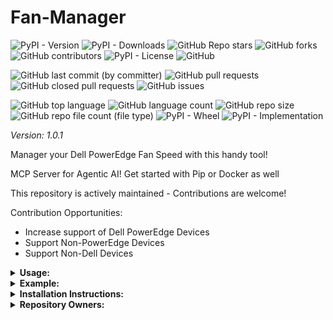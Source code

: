 # Fan-Manager

![PyPI - Version](https://img.shields.io/pypi/v/fan-manager)
![PyPI - Downloads](https://img.shields.io/pypi/dd/fan-manager)
![GitHub Repo stars](https://img.shields.io/github/stars/Knuckles-Team/fan-manager)
![GitHub forks](https://img.shields.io/github/forks/Knuckles-Team/fan-manager)
![GitHub contributors](https://img.shields.io/github/contributors/Knuckles-Team/fan-manager)
![PyPI - License](https://img.shields.io/pypi/l/fan-manager)
![GitHub](https://img.shields.io/github/license/Knuckles-Team/fan-manager)

![GitHub last commit (by committer)](https://img.shields.io/github/last-commit/Knuckles-Team/fan-manager)
![GitHub pull requests](https://img.shields.io/github/issues-pr/Knuckles-Team/fan-manager)
![GitHub closed pull requests](https://img.shields.io/github/issues-pr-closed/Knuckles-Team/fan-manager)
![GitHub issues](https://img.shields.io/github/issues/Knuckles-Team/fan-manager)

![GitHub top language](https://img.shields.io/github/languages/top/Knuckles-Team/fan-manager)
![GitHub language count](https://img.shields.io/github/languages/count/Knuckles-Team/fan-manager)
![GitHub repo size](https://img.shields.io/github/repo-size/Knuckles-Team/fan-manager)
![GitHub repo file count (file type)](https://img.shields.io/github/directory-file-count/Knuckles-Team/fan-manager)
![PyPI - Wheel](https://img.shields.io/pypi/wheel/fan-manager)
![PyPI - Implementation](https://img.shields.io/pypi/implementation/fan-manager)

*Version: 1.0.1*

Manager your Dell PowerEdge Fan Speed with this handy tool!

MCP Server for Agentic AI! Get started with Pip or Docker as well

This repository is actively maintained - Contributions are welcome!

Contribution Opportunities:
- Increase support of Dell PowerEdge Devices
- Support Non-PowerEdge Devices
- Support Non-Dell Devices

<details>
  <summary><b>Usage:</b></summary>

| Short Flag | Long Flag   | Description                                            |
|------------|-------------|--------------------------------------------------------|
| -h         | --help      | See usage for fan-manager                              |
| -i         | --intensity | Intensity of Fan Speed - Scales Logarithmically (0-10) |
| -c         | --cold      | Minimum Temperature for Fan Speed                      |
| -w         | --warm      | Maximum Temperature for Fan Speed                      |
| -s         | --slow      | Minimum Fan Speed                                      |
| -f         | --fast      | Maximum Fan Speed                                      |
| -p         | --poll-rate | Poll Rate for CPU Temperature in Seconds               |

</details>

<details>
  <summary><b>Example:</b></summary>

Python
```bash
fan-manager --intensity 5 --cold 50 --warm 80 --slow 5 --fast 100 --poll-rate 24
```

Docker Compose

Fan Manager
```docker-compose
---
services:
  fan-manager:
    image: knucklessg1/fan-manager:latest
    container_name: server_fan_speed
    privileged: true
    environment:
      MODE: "fan-manager"
      INTENSITY: ${INTENSITY}
      COLD: ${COLD}
      WARM: ${WARM}
      SLOW: ${SLOW}
      FAST: ${FAST}
      POLL_RATE: ${POLL_RATE}
    volumes:
      - /dev/ipmi0:/dev/ipmi0
    restart: unless-stopped
```

Fan Manager MCP Server
```docker-compose
---
services:
  fan-manager-mcp:
    image: knucklessg1/fan-manager:latest
    container_name: server_fan_speed
    privileged: true
    environment:
      MODE: "fan-manager-mcp"
      HOST: 0.0.0.0
      PORT: 8030
      TRANSPORT: "http"
    volumes:
      - /dev/ipmi0:/dev/ipmi0
    restart: unless-stopped
```

Docker Run
```bash
docker run -it -d knucklessg1/fan-manager:latest fan-manager
```

Docker Compose
```bash
docker-compose up --build -d
```

## Use with AI

Configure `mcp.json`

Recommended: Store secrets in environment variables with lookup in JSON file.

For Testing Only: Plain text storage will also work, although **not** recommended.

```json
{
  "mcpServers": {
    "fan-manager": {
      "command": "uv",
      "args": [
        "run",
        "--with",
        "fan-manager",
        "fan-manager-mcp"
      ],
      "timeout": 200000
    }
  }
}
```

</details>

<details>
  <summary><b>Installation Instructions:</b></summary>

Install Python Package

```bash
python -m pip install fan-manager
```

</details>

<details>
  <summary><b>Repository Owners:</b></summary>


<img width="100%" height="180em" src="https://github-readme-stats.vercel.app/api?username=Knucklessg1&show_icons=true&hide_border=true&&count_private=true&include_all_commits=true" />

![GitHub followers](https://img.shields.io/github/followers/Knucklessg1)
![GitHub User's stars](https://img.shields.io/github/stars/Knucklessg1)
</details>
